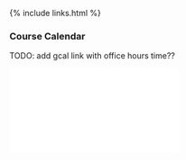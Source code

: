 {% include links.html %}

### Course Calendar


TODO: add gcal link with office hours time??

![](365s22-schedule-FULL.draft.pdf)
